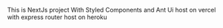 This is NextJs project With Styled Components and Ant Ui host on vercel with express router host on heroku
